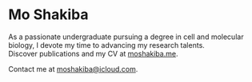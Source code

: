 # Mo Shakiba

As a passionate undergraduate pursuing a degree in cell and molecular biology, I devote my time to advancing my research talents. <br>
Discover publications and my CV at [moshakiba.me](https://moshakiba.me/).

Contact me at <moshakiba@icloud.com>.


